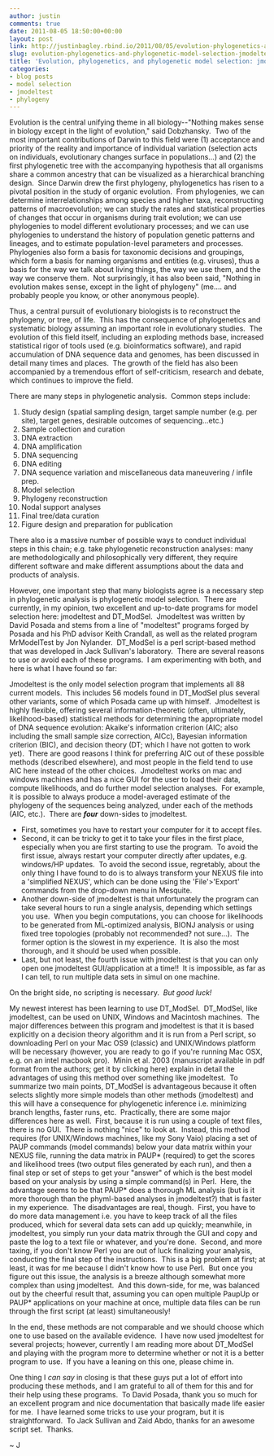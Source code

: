 ```yaml
---
author: justin
comments: true
date: 2011-08-05 18:50:00+00:00
layout: post
link: http://justinbagley.rbind.io/2011/08/05/evolution-phylogenetics-and-phylogenetic-model-selection-jmodeltest-vs-dt_modsel/
slug: evolution-phylogenetics-and-phylogenetic-model-selection-jmodeltest-vs-dt_modsel
title: 'Evolution, phylogenetics, and phylogenetic model selection: jmodeltest vs. DT_ModSel'
categories:
- blog posts
- model selection
- jmodeltest
- phylogeny
---
```


Evolution is the central unifying theme in all biology--"Nothing makes sense in biology except in the light of evolution," said Dobzhansky.  Two of the most important contributions of Darwin to this field were (1) acceptance and priority of the reality and importance of individual variation (selection acts on individuals, evolutionary changes surface in populations...) and (2) the first phylogenetic tree with the accompanying hypothesis that all organisms share a common ancestry that can be visualized as a hierarchical branching design.  Since Darwin drew the first phylogeny, phylogenetics has risen to a pivotal position in the study of organic evolution.  From phylogenies, we can determine interrelationships among species and higher taxa, reconstructing patterns of macroevolution; we can study the rates and statistical properties of changes that occur in organisms during trait evolution; we can use phylogenies to model different evolutionary processes; and we can use phylogenies to understand the history of population genetic patterns and lineages, and to estimate population-level parameters and processes.  Phylogenies also form a basis for taxonomic decisions and groupings, which form a basis for naming organisms and entities (e.g. viruses), thus a basis for the way we talk about living things, the way we use them, and the way we conserve them.  Not surprisingly, it has also been said, "Nothing in evolution makes sense, except in the light of phylogeny" (me.... and probably people you know, or other anonymous people).  
  
Thus, a central pursuit of evolutionary biologists is to reconstruct the phylogeny, or tree, of life.  This has the consequence of phylogenetics and systematic biology assuming an important role in evolutionary studies.  The evolution of this field itself, including an exploding methods base, increased statistical rigor of tools used (e.g. bioinformatics software), and rapid accumulation of DNA sequence data and genomes, has been discussed in detail many times and places.  The growth of the field has also been accompanied by a tremendous effort of self-criticism, research and debate, which continues to improve the field.    
  
There are many steps in phylogenetic analysis.  Common steps include:  
  
1. Study design (spatial sampling design, target sample number (e.g. per site), target genes, desirable outcomes of sequencing...etc.)  
2. Sample collection and curation  
3. DNA extraction  
4. DNA amplification  
5. DNA sequencing  
6. DNA editing  
7. DNA sequence variation and miscellaneous data maneuvering / infile prep.  
8. Model selection  
9. Phylogeny reconstruction  
10. Nodal support analyses  
11. Final tree/data curation  
12. Figure design and preparation for publication  
  
There also is a massive number of possible ways to conduct individual steps in this chain; e.g. take phylogenetic reconstruction analyses: many are methodologically and philosophically very different, they require different software and make different assumptions about the data and products of analysis.    
  
However, one important step that many biologists agree is a necessary step in phylogenetic analysis is phylogenetic model selection.  There are currently, in my opinion, two excellent and up-to-date programs for model selection here: jmodeltest and DT_ModSel.  Jmodeltest was written by David Posada and stems from a line of "modeltest" programs forged by Posada and his PhD advisor Keith Crandall, as well as the related program MrModelTest by Jon Nylander.  DT_ModSel is a perl script-based method that was developed in Jack Sullivan's laboratory.  There are several reasons to use or avoid each of these programs.  I am experimenting with both, and here is what I have found so far:  
  
Jmodeltest is the only model selection program that implements all 88 current models.  This includes 56 models found in DT_ModSel plus several other variants, some of which Posada came up with himself.  Jmodeltest is highly flexible, offering several information-theoretic (often, ultimately, likelihood-based) statistical methods for determining the appropriate model of DNA sequence evolution: Akaike's information criterion (AIC; also including the small sample size correction, AICc), Bayesian information criterion (BIC), and decision theory (DT; which I have not gotten to work yet).  There are good reasons I think for preferring AIC out of these possible methods (described elsewhere), and most people in the field tend to use AIC here instead of the other choices.  Jmodeltest works on mac and windows machines and has a nice GUI for the user to load their data, compute likelihoods, and do further model selection analyses.  For example, it is possible to always produce a model-averaged estimate of the phylogeny of the sequences being analyzed, under each of the methods (AIC, etc.).  There are **_four_** down-sides to jmodeltest.    
  
- First, sometimes you have to restart your computer for it to accept files.  
- Second, it can be tricky to get it to take your files in the first place, especially when you are first starting to use the program.  To avoid the first issue, always restart your computer directly after updates, e.g. windows/HP updates.  To avoid the second issue, regretably, about the only thing I have found to do is to always transform your NEXUS file into a 'simplified NEXUS', which can be done using the 'File'>'Export' commands from the drop-down menu in Mesquite.  
- Another down-side of jmodeltest is that unfortunately the program can take several hours to run a single analysis, depending which settings you use.  When you begin computations, you can choose for likelihoods to be generated from ML-optimized analysis, BIONJ analysis or using fixed tree topologies (probably not recommended? not sure...).  The former option is the slowest in my experience.  It is also the most thorough, and it should be used when possible.  
- Last, but not least, the fourth issue with jmodeltest is that you can only open one jmodeltest GUI/application at a time!!  It is impossible, as far as I can tell, to run multiple data sets in simul on one machine.  

On the bright side, no scripting is necessary.  _But good luck!_  
  
My newest interest has been learning to use DT_ModSel.  DT_ModSel, like jmodeltest, can be used on UNIX, Windows and Macintosh machines.  The major differences between this program and jmodeltest is that it is based explicitly on a decision theory algorithm and it is run from a Perl script, so downloading Perl on your Mac OS9 (classic) and UNIX/Windows platform will be necessary (however, you are ready to go if you're running Mac OSX, e.g. on an intel macbook pro).  Minin et al. 2003 (manuscript available in pdf format from the authors; get it by clicking here) explain in detail the advantages of using this method over something like jmodeltest.  To summarize two main points, DT_ModSel is advantageous because it often selects slightly more simple models than other methods (jmodeltest) and this will have a consequence for phylogenetic inference i.e. minimizing branch lengths, faster runs, etc.  Practically, there are some major differences here as well.  First, because it is run using a couple of text files, there is no GUI.  There is nothing "nice" to look at.  Instead, this method requires (for UNIX/Windows machines, like my Sony Vaio) placing a set of PAUP commands (model commands) below your data matrix within your NEXUS file, running the data matrix in PAUP* (required) to get the scores and likelihood trees (two output files generated by each run), and then a final step or set of steps to get your "answer" of which is the best model based on your analysis by using a simple command(s) in Perl.  Here, the advantage seems to be that PAUP* does a thorough ML analysis (but is it more thorough than the phyml-based analyses in jmodeltest?) that is faster in my experience.  The disadvantages are real, though.  First, you have to do more data management i.e. you have to keep track of all the files produced, which for several data sets can add up quickly; meanwhile, in jmodeltest, you simply run your data matrix through the GUI and copy and paste the log to a text file or whatever, and you're done.  Second, and more taxing, if you don't know Perl you are out of luck finalizing your analysis, conducting the final step of the instructions.  This is a big problem at first; at least, it was for me because I didn't know how to use Perl.  But once you figure out this issue, the analysis is a breeze although somewhat more complex than using jmodeltest.  And this down-side, for me, was balanced out by the cheerful result that, assuming you can open multiple PaupUp or PAUP* applications on your machine at once, multiple data files can be run through the first script (at least) simultaneously!  
  
In the end, these methods are not comparable and we should choose which one to use based on the available evidence.  I have now used jmodeltest for several projects; however, currently I am reading more about DT_ModSel and playing with the program more to determine whether or not it is a better program to use.  If you have a leaning on this one, please chime in.  
  
One thing I _can say_ in closing is that these guys put a lot of effort into producing these methods, and I am grateful to all of them for this and for their help using these programs.  To David Posada, thank you so much for an excellent program and nice documentation that basically made life easier for me.  I have learned some tricks to use your program, but it is straightforward.  To Jack Sullivan and Zaid Abdo, thanks for an awesome script set.  Thanks.  
  
~ J
